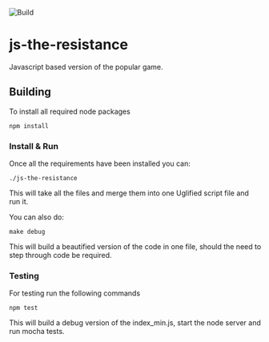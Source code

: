 ![Build](https://travis-ci.org/alasdair333/js-the-resistance.svg?branch=master)

js-the-resistance
=================

Javascript based version of the popular game. 

## Building
To install all required node packages

```
npm install
```

### Install & Run
Once all the requirements have been installed you can:

```
./js-the-resistance
```

This will take all the files and merge them into one Uglified script file and run it.

You can also do:

```
make debug
```

This will build a beautified version of the code in one file, should the need to step through code be required. 

### Testing
For testing run the following commands

```
npm test
```

This will build a debug version of the index_min.js, start the node server and run mocha tests. 



